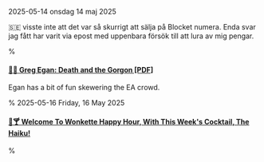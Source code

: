 2025-05-14 onsdag 14 maj 2025

&#x1F1F8;&#x1F1EA; visste inte att det var så skurrigt att sälja på Blocket numera. Enda svar jag fått har varit via epost med uppenbara försök till att lura av mig pengar. 

%

#### [🔗🚀 Greg Egan: Death and the Gorgon [PDF]](https://asimovs.com/wp-content/uploads/2025/03/DeathGorgon_Egan.pdf)

Egan has a bit of fun skewering the EA crowd.

%
2025-05-16 Friday, 16 May 2025

#### [🔗🍸 Welcome To Wonkette Happy Hour, With This Week's Cocktail, The Haiku!](https://www.wonkette.com/p/welcome-to-wonkette-happy-hour-with-c05)

%
